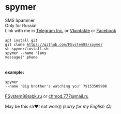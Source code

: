 # spymer
SMS Spammer<br>
Only for Russia!<br>
Link with me in <a href="https://t.me/FSystem88">Telegram Inc.</a> or <a href="https://vk.com/fsys88">Vkontakte</a> or <a href="https://www.facebook.com/ivan.godunov.junior">Facebook</a><br><br>
<code>apt install git</code><br>
<code>git clone https://github.com/FSystem88/spymer</code><br>
<code>sh spymer/install.sh</code><br>
<code>spymer  --name '[any message]' phone</code><br>
<br><br>
<b>example:</b><br><br>
<code>spymer --name 'Big brother's watching you' 79153509908</code>
<br><br>
FSystem88@bk.ru or chmod.777@mail.ru
<br>
<br>
May be this sh♥t not work))
*(sorry for my English 😋)*
